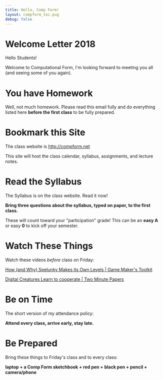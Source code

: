 ```yaml
---
title: Hello, Comp Form!
layout: compform_toc.pug
debug: false
---
```


# Welcome Letter 2018

Hello Students!

Welcome to Computational Form, I'm looking forward to meeting you all (and seeing some of you again).

# You have Homework

Well, not much homework. Please read this email fully and do everything listed here **before the first class** to be fully prepared.

# Bookmark this Site

The class website is http://compform.net

This site will host the class calendar, syllabus, assignments, and lecture notes.

# Read the Syllabus

The Syllabus is on the class website. Read it now!

**Bring three questions about the syllabus, typed on paper, to the first class.**

These will count toward your "participation" grade! This can be an **easy A** or easy **0** to kick off your semester.

# Watch These Things

Watch these videos _before_ class on Friday:

[How (and Why) Spelunky Makes its Own Levels | Game Maker's Toolkit](https://www.youtube.com/watch?v=Uqk5Zf0tw3o)

[Digital Creatures Learn to cooperate | Two Minute Papers](https://www.youtube.com/watch?v=LmYKfU5O_NA&t=58s)

# Be on Time

The short version of my attendance policy:

**Attend every class, arrive early, stay late.**

# Be Prepared

Bring these things to Friday's class and to every class:

**laptop + a Comp Form sketchbook + red pen + black pen + pencil + camera/phone**

